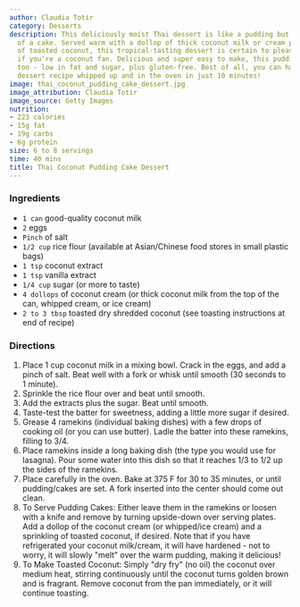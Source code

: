 ```yaml
---
author: Claudia Totir
category: Desserts
description: This deliciously moist Thai dessert is like a pudding but with the consistency
  of a cake. Served warm with a dollop of thick coconut milk or cream plus a sprinkling
  of toasted coconut, this tropical-tasting dessert is certain to please, especially
  if you're a coconut fan. Delicious and super easy to make, this pudding is healthy
  too - low in fat and sugar, plus gluten-free. Best of all, you can have this easy
  dessert recipe whipped up and in the oven in just 10 minutes!
image: thai_coconut_pudding_cake_dessert.jpg
image_attribution: Claudia Totir
image_source: Getty Images
nutrition:
- 223 calories
- 15g fat
- 19g carbs
- 6g protein
size: 6 to 8 servings
time: 40 mins
title: Thai Coconut Pudding Cake Dessert
---
```


### Ingredients

* `1 can` good-quality coconut milk
* `2` eggs
* `Pinch` of salt
* `1/2 cup` rice flour (available at Asian/Chinese food stores in small plastic bags)
* `1 tsp` coconut extract
* `1 tsp` vanilla extract
* `1/4 cup` sugar (or more to taste)
* `4 dollops` of coconut cream (or thick coconut milk from the top of the can, whipped cream, or ice cream)
* `2 to 3 tbsp` toasted dry shredded coconut (see toasting instructions at end of recipe)

### Directions

1. Place 1 cup coconut milk in a mixing bowl. Crack in the eggs, and add a pinch of salt. Beat well with a fork or whisk until smooth (30 seconds to 1 minute).
2. Sprinkle the rice flour over and beat until smooth.
3. Add the extracts plus the sugar. Beat until smooth.
4. Taste-test the batter for sweetness, adding a little more sugar if desired.
5. Grease 4 ramekins (individual baking dishes) with a few drops of cooking oil (or you can use butter). Ladle the batter into these ramekins, filling to 3/4.
6. Place ramekins inside a long baking dish (the type you would use for lasagna). Pour some water into this dish so that it reaches 1/3 to 1/2 up the sides of the ramekins.
7. Place carefully in the oven. Bake at 375 F for 30 to 35 minutes, or until pudding/cakes are set. A fork inserted into the center should come out clean.
8. To Serve Pudding Cakes: Either leave them in the ramekins or loosen with a knife and remove by turning upside-down over serving plates. Add a dollop of the coconut cream (or whipped/ice cream) and a sprinkling of toasted coconut, if desired. Note that if you have refrigerated your coconut milk/cream, it will have hardened - not to worry, it will slowly "melt" over the warm pudding, making it delicious!
9. To Make Toasted Coconut: Simply "dry fry" (no oil) the coconut over medium heat, stirring continuously until the coconut turns golden brown and is fragrant. Remove coconut from the pan immediately, or it will continue toasting.